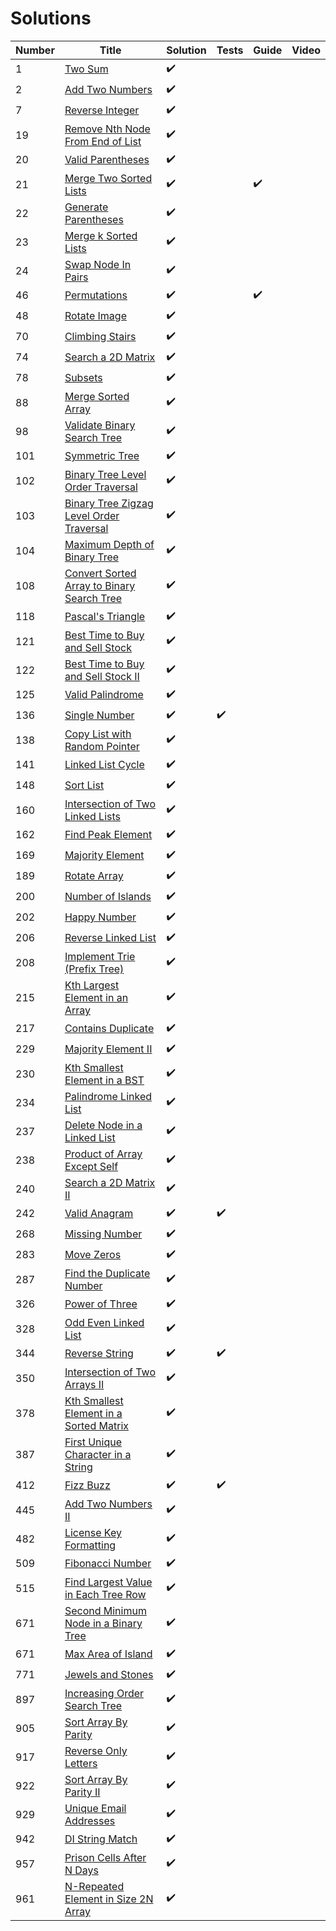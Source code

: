 # Solutions

| Number | Title                                                                                                                               | Solution           | Tests              | Guide              | Video |
| ------ | ----------------------------------------------------------------------------------------------------------------------------------- | ------------------ | ------------------ | ------------------ | ----- |
| 1      | [Two Sum](https://leetcode.com/problems/two-sum/)                                                                                   | :heavy_check_mark: |                    |                    |       |
| 2      | [Add Two Numbers](https://leetcode.com/problems/add-two-numbers/)                                                                   | :heavy_check_mark: |                    |                    |       |
| 7      | [Reverse Integer](https://leetcode.com/problems/reverse-integer/)                                                                   | :heavy_check_mark: |                    |                    |       |
| 19     | [Remove Nth Node From End of List](https://leetcode.com/problems/remove-nth-node-from-end-of-list/description/)                     | :heavy_check_mark: |                    |                    |       |
| 20     | [Valid Parentheses](https://leetcode.com/problems/valid-parentheses/description/)                                                   | :heavy_check_mark: |                    |                    |       |
| 21     | [Merge Two Sorted Lists](https://leetcode.com/problems/merge-two-sorted-lists/submissions/1)                                        | :heavy_check_mark: |                    | :heavy_check_mark: |       |
| 22     | [Generate Parentheses](https://leetcode.com/problems/generate-parentheses/description/)                                             | :heavy_check_mark: |                    |                    |       |
| 23     | [Merge k Sorted Lists](https://leetcode.com/problems/merge-k-sorted-lists/)                                                         | :heavy_check_mark: |                    |                    |       |
| 24     | [Swap Node In Pairs](https://leetcode.com/problems/swap-nodes-in-pairs/)                                                            | :heavy_check_mark: |                    |                    |       |
| 46     | [Permutations](https://leetcode.com/problems/permutations/description/)                                                             | :heavy_check_mark: |                    | :heavy_check_mark: |       |
| 48     | [Rotate Image](https://leetcode.com/problems/rotate-image/)                                                                         | :heavy_check_mark: |                    |                    |       |
| 70     | [Climbing Stairs](https://leetcode.com/problems/climbing-stairs/description/)                                                       | :heavy_check_mark: |                    |                    |       |
| 74     | [Search a 2D Matrix](https://leetcode.com/problems/search-a-2d-matrix/description/)                                                 | :heavy_check_mark: |                    |                    |       |
| 78     | [Subsets](https://leetcode.com/problems/subsets/description/)                                                                       | :heavy_check_mark: |                    |                    |       |
| 88     | [Merge Sorted Array](https://leetcode.com/problems/merge-sorted-array/description/)                                                 | :heavy_check_mark: |                    |                    |       |
| 98     | [Validate Binary Search Tree](https://leetcode.com/problems/validate-binary-search-tree/)                                           | :heavy_check_mark: |                    |                    |       |
| 101    | [Symmetric Tree](https://leetcode.com/problems/symmetric-tree/description/)                                                         | :heavy_check_mark: |                    |                    |       |
| 102    | [Binary Tree Level Order Traversal](https://leetcode.com/problems/binary-tree-level-order-traversal/description/)                   | :heavy_check_mark: |                    |                    |       |
| 103    | [Binary Tree Zigzag Level Order Traversal](https://leetcode.com/problems/binary-tree-zigzag-level-order-traversal/description/)     | :heavy_check_mark: |                    |                    |       |
| 104    | [Maximum Depth of Binary Tree](https://leetcode.com/problems/single-number/description/)                                            | :heavy_check_mark: |                    |                    |       |
| 108    | [Convert Sorted Array to Binary Search Tree](https://leetcode.com/problems/convert-sorted-array-to-binary-search-tree/description/) | :heavy_check_mark: |                    |                    |       |
| 118    | [Pascal's Triangle](https://leetcode.com/problems/pascals-triangle/description/)                                                    | :heavy_check_mark: |                    |                    |       |
| 121    | [Best Time to Buy and Sell Stock](https://leetcode.com/problems/best-time-to-buy-and-sell-stock/description/)                       | :heavy_check_mark: |                    |                    |       |
| 122    | [Best Time to Buy and Sell Stock II](https://leetcode.com/problems/best-time-to-buy-and-sell-stock-ii/)                             | :heavy_check_mark: |                    |                    |       |
| 125    | [Valid Palindrome](https://leetcode.com/problems/valid-palindrome/submissions/1)                                                    | :heavy_check_mark: |                    |                    |       |
| 136    | [Single Number](https://leetcode.com/problems/single-number/description/)                                                           | :heavy_check_mark: | :heavy_check_mark: |                    |       |
| 138    | [Copy List with Random Pointer](https://leetcode.com/problems/copy-list-with-random-pointer/description/)                           | :heavy_check_mark: |                    |                    |       |
| 141    | [Linked List Cycle](https://leetcode.com/problems/linked-list-cycle/description/)                                                   | :heavy_check_mark: |                    |                    |       |
| 148    | [Sort List](https://leetcode.com/problems/sort-list/description/)                                                                   | :heavy_check_mark: |                    |                    |       |
| 160    | [Intersection of Two Linked Lists](https://leetcode.com/problems/intersection-of-two-linked-lists/description/)                     | :heavy_check_mark: |                    |                    |       |
| 162    | [Find Peak Element](https://leetcode.com/problems/find-peak-element/description/)                                                   | :heavy_check_mark: |                    |                    |       |
| 169    | [Majority Element](https://leetcode.com/problems/majority-element/description/)                                                     | :heavy_check_mark: |                    |                    |       |
| 189    | [Rotate Array](https://leetcode.com/problems/rotate-array/description/)                                                             | :heavy_check_mark: |                    |                    |       |
| 200    | [Number of Islands](https://leetcode.com/problems/number-of-islands/description/)                                                   | :heavy_check_mark: |                    |                    |       |
| 202    | [Happy Number](https://leetcode.com/problems/happy-number/description/)                                                             | :heavy_check_mark: |                    |                    |       |
| 206    | [Reverse Linked List](https://leetcode.com/problems/reverse-linked-list/description/)                                               | :heavy_check_mark: |                    |                    |       |
| 208    | [Implement Trie (Prefix Tree)](https://leetcode.com/problems/implement-trie-prefix-tree/description/)                               | :heavy_check_mark: |                    |                    |       |
| 215    | [Kth Largest Element in an Array](https://leetcode.com/problems/kth-largest-element-in-an-array/description/)                       | :heavy_check_mark: |                    |                    |       |
| 217    | [Contains Duplicate](https://leetcode.com/problems/contains-duplicate/hints/)                                                       | :heavy_check_mark: |                    |                    |       |
| 229    | [Majority Element II](https://leetcode.com/problems/majority-element-ii/)                                                           | :heavy_check_mark: |                    |                    |       |
| 230    | [Kth Smallest Element in a BST](https://leetcode.com/problems/kth-smallest-element-in-a-bst/description/)                           | :heavy_check_mark: |                    |                    |       |
| 234    | [Palindrome Linked List](https://leetcode.com/problems/palindrome-linked-list/description/)                                         | :heavy_check_mark: |                    |                    |       |
| 237    | [Delete Node in a Linked List](https://leetcode.com/problems/delete-node-in-a-linked-list/description/)                             | :heavy_check_mark: |                    |                    |       |
| 238    | [Product of Array Except Self](https://leetcode.com/problems/product-of-array-except-self/description/)                             | :heavy_check_mark: |                    |                    |       |
| 240    | [Search a 2D Matrix II](https://leetcode.com/problems/search-a-2d-matrix-ii/description/)                                           | :heavy_check_mark: |                    |                    |       |
| 242    | [Valid Anagram](https://leetcode.com/problems/valid-anagram/description/)                                                           | :heavy_check_mark: | :heavy_check_mark: |                    |       |
| 268    | [Missing Number](https://leetcode.com/problems/missing-number/description/)                                                         | :heavy_check_mark: |                    |                    |       |
| 283    | [Move Zeros](https://leetcode.com/problems/move-zeroes/description/)                                                                | :heavy_check_mark: |                    |                    |       |
| 287    | [Find the Duplicate Number](https://leetcode.com/problems/find-the-duplicate-number/description/)                                   | :heavy_check_mark: |                    |                    |       |
| 326    | [Power of Three](https://leetcode.com/problems/power-of-three/description/)                                                         | :heavy_check_mark: |                    |                    |       |
| 328    | [Odd Even Linked List](https://leetcode.com/problems/odd-even-linked-list/description/)                                             | :heavy_check_mark: |                    |                    |       |
| 344    | [Reverse String](https://leetcode.com/problems/reverse-string/description/)                                                         | :heavy_check_mark: | :heavy_check_mark: |                    |       |
| 350    | [Intersection of Two Arrays II](https://leetcode.com/problems/intersection-of-two-arrays-ii/description/)                           | :heavy_check_mark: |                    |                    |       |
| 378    | [Kth Smallest Element in a Sorted Matrix](https://leetcode.com/problems/kth-smallest-element-in-a-sorted-matrix/description/)       | :heavy_check_mark: |                    |                    |       |
| 387    | [First Unique Character in a String](https://leetcode.com/problems/first-unique-character-in-a-string/description/)                 | :heavy_check_mark: |                    |                    |       |
| 412    | [Fizz Buzz](https://leetcode.com/problems/fizz-buzz/description/)                                                                   | :heavy_check_mark: | :heavy_check_mark: |                    |       |
| 445    | [Add Two Numbers II](https://leetcode.com/problems/add-two-numbers-ii/)                                                             | :heavy_check_mark: |                    |                    |       |
| 482    | [License Key Formatting](https://leetcode.com/problems/license-key-formatting/)                                                     | :heavy_check_mark: |                    |                    |       |
| 509    | [Fibonacci Number](https://leetcode.com/problems/fibonacci-number/description/)                                                     | :heavy_check_mark: |                    |                    |       |
| 515    | [Find Largest Value in Each Tree Row](https://leetcode.com/problems/find-largest-value-in-each-tree-row/description/)               | :heavy_check_mark: |                    |                    |       |
| 671    | [Second Minimum Node in a Binary Tree](https://leetcode.com/problems/second-minimum-node-in-a-binary-tree/description/)             | :heavy_check_mark: |                    |                    |       |
| 671    | [Max Area of Island](https://leetcode.com/problems/max-area-of-island/description/)                                                 | :heavy_check_mark: |                    |                    |       |
| 771    | [Jewels and Stones](https://leetcode.com/problems/jewels-and-stones/)                                                               | :heavy_check_mark: |                    |                    |       |
| 897    | [Increasing Order Search Tree](https://leetcode.com/problems/increasing-order-search-tree/)                                         | :heavy_check_mark: |                    |                    |       |
| 905    | [Sort Array By Parity](https://leetcode.com/problems/sort-array-by-parity)                                                          | :heavy_check_mark: |                    |                    |       |
| 917    | [Reverse Only Letters](https://leetcode.com/problems/reverse-only-letters/)                                                         | :heavy_check_mark: |                    |                    |       |
| 922    | [Sort Array By Parity II](https://leetcode.com/problems/sort-array-by-parity-ii/)                                                   | :heavy_check_mark: |                    |                    |       |
| 929    | [Unique Email Addresses](https://leetcode.com/problems/unique-email-addresses/)                                                     | :heavy_check_mark: |                    |                    |       |
| 942    | [DI String Match](https://leetcode.com/problems/di-string-match/)                                                                   | :heavy_check_mark: |                    |                    |       |
| 957    | [Prison Cells After N Days](https://leetcode.com/problems/prison-cells-after-n-days/)                                               | :heavy_check_mark: |                    |                    |       |
| 961    | [N-Repeated Element in Size 2N Array](https://leetcode.com/problems/n-repeated-element-in-size-2n-array/)                           | :heavy_check_mark: |                    |                    |       |


